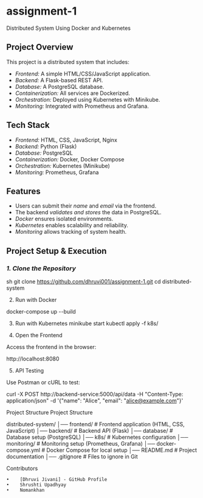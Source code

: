 # assignment-1
Distributed System Using Docker and Kubernetes

## Project Overview
This project is a distributed system that includes:
- *Frontend:* A simple HTML/CSS/JavaScript application.
- *Backend:* A Flask-based REST API.
- *Database:* A PostgreSQL database.
- *Containerization:* All services are Dockerized.
- *Orchestration:* Deployed using Kubernetes with Minikube.
- *Monitoring:* Integrated with Prometheus and Grafana.

## Tech Stack
- *Frontend:* HTML, CSS, JavaScript, Nginx
- *Backend:* Python (Flask)
- *Database:* PostgreSQL
- *Containerization:* Docker, Docker Compose
- *Orchestration:* Kubernetes (Minikube)
- *Monitoring:* Prometheus, Grafana
## Features
- Users can submit their *name* and *email* via the frontend.
- The backend *validates and stores* the data in PostgreSQL.
- *Docker* ensures isolated environments.
- *Kubernetes* enables scalability and reliability.
- *Monitoring* allows tracking of system health.

## Project Setup & Execution

### *1. Clone the Repository*
sh
git clone https://github.com/dhruvi001/assignment-1.git
cd distributed-system

2. Run with Docker

docker-compose up --build

3. Run with Kubernetes
minikube start
kubectl apply -f k8s/

4. Open the Frontend

Access the frontend in the browser:

http://localhost:8080

5. API Testing

Use Postman or cURL to test:

curl -X POST http://backend-service:5000/api/data -H "Content-Type: application/json" -d '{"name": "Alice", "email": "alice@example.com"}'

Project Structure
Project Structure

distributed-system/
│── frontend/        # Frontend application (HTML, CSS, JavaScript)
│── backend/         # Backend API (Flask)
│── database/        # Database setup (PostgreSQL)
│── k8s/             # Kubernetes configuration
│── monitoring/      # Monitoring setup (Prometheus, Grafana)
│── docker-compose.yml # Docker Compose for local setup
│── README.md        # Project documentation
│── .gitignore       # Files to ignore in Git

Contributors

	•	 [Dhruvi Jivani] - GitHub Profile
	•	 Shrushti Upadhyay
 	•	 Nomankhan
 
